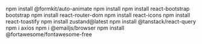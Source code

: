 
npm install @formkit/auto-animate
npm install
npm install react-bootstrap bootstrap
npm install react-router-dom
npm install react-icons
npm install react-toastify
npm install zustand@latest
npm install @tanstack/react-query
npm i axios
npm i @emailjs/browser
npm install @fortawesome/fontawesome-free
